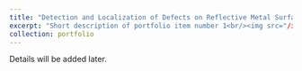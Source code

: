 ```yaml
---
title: "Detection and Localization of Defects on Reflective Metal Surface in Industrial Setting"
excerpt: "Short description of portfolio item number 1<br/><img src="/images/500x300.png">"
collection: portfolio
---
```

Details will be added later.
